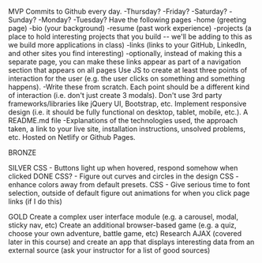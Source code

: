 MVP 
Commits to Github every day.
    -Thursday?
    -Friday?
    -Saturday?
    -Sunday?
    -Monday?
    -Tuesday?
Have the following pages
    -home (greeting page)
    -bio (your background)
    -resume (past work experience)
    -projects (a place to hold interesting projects that you build -- we'll be adding to this as we build more applications in class)
    -links (links to your GitHub, LinkedIn, and other sites you find interesting)
        -optionally, instead of making this a separate page, you can make these links appear as part of a navigation section that appears on all pages
Use JS to create at least three points of interaction for the user (e.g. the user clicks on something and something happens).
    -Write these from scratch. Each point should be a different kind of interaction (i.e. don't just create 3 modals). Don't use 3rd party frameworks/libraries like jQuery UI, Bootstrap, etc.
Implement responsive design (i.e. it should be fully functional on desktop, tablet, mobile, etc.).
A README.md file 
    -Explanations of the technologies used, the approach taken, a link to your live site, installation instructions, unsolved problems, etc.
Hosted on Netlify or Github Pages.

BRONZE


SILVER 
CSS - Buttons light up when hovered, respond somehow when clicked
DONE CSS? - Figure out curves and circles in the design
CSS - enhance colors away from default presets.
CSS - Give serious time to font selection, outside of default
figure out animations for when you click page links (if I do this)

GOLD
Create a complex user interface module (e.g. a carousel, modal, sticky nav, etc)
Create an additional browser-based game (e.g. a quiz, choose your own adventure, battle game, etc)
Research AJAX (covered later in this course) and create an app that displays interesting data from an external source (ask your instructor for a list of good sources)

